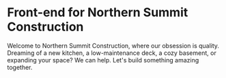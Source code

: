 # Front-end for Northern Summit Construction

Welcome to Northern Summit Construction, where our obsession is quality. Dreaming of a new kitchen,
a low-maintenance deck, a cozy basement, or expanding your space? We can help. Let's build something
amazing together.
